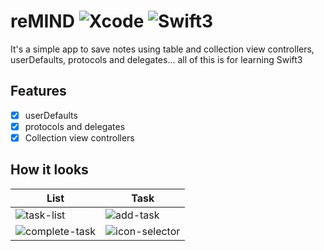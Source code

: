 # reMIND ![Xcode](https://img.shields.io/badge/Xcode-8.2.1-green.svg) ![Swift3](https://img.shields.io/badge/swift-3.0.2-orange.svg)

It's a simple app to save notes using table and collection view controllers, userDefaults, protocols and delegates... all of this is for learning Swift3

## Features
- [x] userDefaults
- [x] protocols and delegates
- [x] Collection view controllers

## How it looks

| List  | Task |
| --------- | --------- |
| ![task-list](https://cloud.githubusercontent.com/assets/1808666/23837396/8e13a186-0755-11e7-8fbd-0880a59921d5.png) | ![add-task](https://cloud.githubusercontent.com/assets/1808666/23837395/8e12d918-0755-11e7-8c69-6a0a7284e602.png) |
| ![complete-task](https://cloud.githubusercontent.com/assets/1808666/23837397/8e141c60-0755-11e7-9c60-c690e38ba2a5.png)  | ![icon-selector](https://cloud.githubusercontent.com/assets/1808666/23837394/8e0edcd2-0755-11e7-94fc-e717434ac76d.png) |
